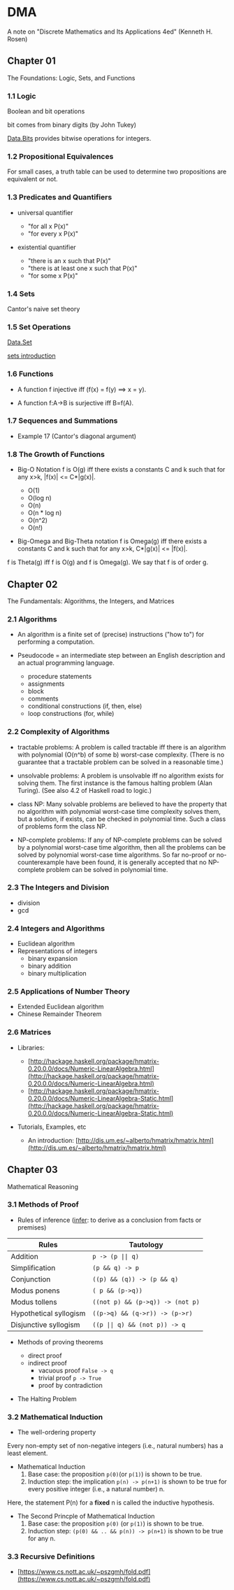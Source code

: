 # DMA
A note on "Discrete Mathematics and Its Applications 4ed" (Kenneth H. Rosen)

## Chapter 01
The Foundations: Logic, Sets, and Functions

### 1.1 Logic
Boolean and bit operations

bit comes from binary digits (by John Tukey)

[Data.Bits](https://hackage.haskell.org/package/base-4.14.0.0/docs/Data-Bits.html) provides bitwise operations for integers.

### 1.2 Propositional Equivalences
For small cases, a truth table can be used to determine two propositions are equivalent or not.

### 1.3 Predicates and Quantifiers
* universal quantifier 
  * "for all x P(x)" 
  * "for every x P(x)"


* existential quantifier 
  * "there is an x such that P(x)"
  * "there is at least one x such that P(x)"
  * "for some x P(x)"

### 1.4 Sets
Cantor's naive set theory

### 1.5 Set Operations

[Data.Set](https://hackage.haskell.org/package/containers-0.6.4.1/docs/Data-Set.html)

[sets introduction](https://haskell-containers.readthedocs.io/en/latest/set.html)

### 1.6 Functions
* A function f injective iff (f(x) = f(y) ==> x = y).

* A function f:A->B is surjective iff B=f(A).

### 1.7 Sequences and Summations
* Example 17 (Cantor's diagonal argument)

### 1.8 The Growth of Functions
* Big-O Notation
f is O(g) iff there exists a constants C and k such that for any x>k, |f(x)| <= C*|g(x)|.

  * O(1)
  * O(log n)
  * O(n)
  * O(n * log n)
  * O(n^2)
  * O(n!)

* Big-Omega and Big-Theta notation 
f is Omega(g) iff there exists a constants C and k such that for any x>k, C*|g(x)| <= |f(x)|.

f is Theta(g) iff f is O(g) and f is Omega(g).
We say that f is of order g.

## Chapter 02
The Fundamentals: Algorithms, the Integers, and Matrices

### 2.1 Algorithms
* An algorithm is a finite set of (precise) instructions ("how to") for performing a computation.

* Pseudocode = an intermediate step between an English description and an actual programming language.
  * procedure statements
  * assignments
  * block
  * comments
  * conditional constructions (if, then, else)
  * loop constructions (for, while)

### 2.2 Complexity of Algorithms
* tractable problems: 
  A problem is called tractable iff there is an algorithm with polynomial (O(n^b) of some b) worst-case complexity.
  (There is no guarantee that a tractable problem can be solved in a reasonable time.)

* unsolvable problems: 
  A problem is unsolvable iff no algorithm exists for solving them.
  The first instance is the famous halting problem (Alan Turing).
  (See also 4.2 of Haskell road to logic.)

* class NP: 
  Many solvable problems are believed to have the property that no algorithm with polynomial worst-case time complexity solves them, but a solution, if exists, can be checked in polynomial time.
  Such a class of problems form the class NP.

* NP-complete problems: 
  If any of NP-complete problems can be solved by a polynomial worst-case time algorithm, then all the problems can be solved by polynomial worst-case time algorithms.
  So far no-proof or no-counterexample have been found, it is generally accepted that no NP-complete problem can be solved in polynomial time. 

### 2.3 The Integers and Division
* division
* gcd

### 2.4 Integers and Algorithms
* Euclidean algorithm
* Representations of integers
  * binary expansion
  * binary addition
  * binary multiplication

### 2.5 Applications of Number Theory
* Extended Euclidean algorithm
* Chinese Remainder Theorem

### 2.6 Matrices
* Libraries:
  * [http://hackage.haskell.org/package/hmatrix-0.20.0.0/docs/Numeric-LinearAlgebra.html](http://hackage.haskell.org/package/hmatrix-0.20.0.0/docs/Numeric-LinearAlgebra.html)
  * [http://hackage.haskell.org/package/hmatrix-0.20.0.0/docs/Numeric-LinearAlgebra-Static.html](http://hackage.haskell.org/package/hmatrix-0.20.0.0/docs/Numeric-LinearAlgebra-Static.html)

* Tutorials, Examples, etc
  * An introduction: 
  [http://dis.um.es/~alberto/hmatrix/hmatrix.html](http://dis.um.es/~alberto/hmatrix/hmatrix.html)

## Chapter 03
Mathematical Reasoning

### 3.1 Methods of Proof
* Rules of inference ([infer](https://www.merriam-webster.com/dictionary/infer): to derive as a conclusion from facts or premises) 

Rules                  | Tautology
-----                  | ---------
Addition               | `p -> (p \|\| q)`
Simplification         | `(p && q) -> p`
Conjunction            | `((p) && (q)) -> (p && q)`
Modus ponens           | `( p && (p->q))`
Modus tollens          | `((not p) && (p->q)) -> (not p)`
Hypothetical syllogism | `((p->q) && (q->r)) -> (p->r)`
Disjunctive syllogism  | `((p \|\| q) && (not p)) -> q`

* Methods of proving theorems
  * direct proof
  * indirect proof 
    * vacuous proof `False -> q`
    * trivial proof `p -> True`
    * proof by contradiction

* The Halting Problem

### 3.2 Mathematical Induction
* The well-ordering property

Every non-empty set of non-negative integers (i.e., natural numbers) has a least element.

* Mathematical Induction
  1. Base case: the proposition `p(0)`(or `p(1)`) is shown to be true.
  1. Induction step: the implication `p(n) -> p(n+1)` is shown to be true for every positive integer (i.e., a natural number) n.

Here, the statement P(n) for a __fixed__ n is called the inductive hypothesis.

* The Second Princple of Mathematical Induction
  1. Base case: the proposition `p(0)` (or `p(1)`) is shown to be true.
  1. Induction step: `(p(0) && .. && p(n)) -> p(n+1)` is shown to be true for any n.

### 3.3 Recursive Definitions



* [https://www.cs.nott.ac.uk/~pszgmh/fold.pdf](https://www.cs.nott.ac.uk/~pszgmh/fold.pdf)
